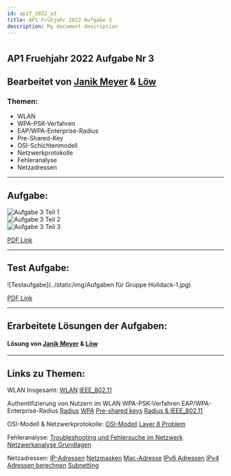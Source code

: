 ```yaml
---
id: ap1f_2022_a3
title: AP1 Frühjahr 2022 Aufgabe 3
description: My document description
---
```


#
## AP1 Fruehjahr 2022 Aufgabe Nr 3

## Bearbeitet von [Janik Meyer](../AP1/2022/ap1_2022/solution/solution_name.md) & [Löw](../AP1/2022/ap1_2022/solution/solution_name.md)

### Themen:

* WLAN
* WPA-PSK-Verfahren
* EAP/WPA-Enterprise-Radius
* Pre-Shared-Key
* OSI-Schichtenmodell
* Netzwerkprotokolle
* Fehleranalyse
* Netzadressen

----

## Aufgabe:

![Aufgabe 3 Teil 1](https://studentcloud.bbw-suedhessen.de/index.php/apps/files?dir=/FIAE2023-shared/100_Ausbildung/100_Pr%C3%BCfungsvorbereitung/AP1/alte_Pr%C3%BCfungen/Fruehjahr_2022&openfile=2431072)  
![Aufgabe 3 Teil 2](https://studentcloud.bbw-suedhessen.de/index.php/apps/files?dir=/FIAE2023-shared/100_Ausbildung/100_Pr%C3%BCfungsvorbereitung/AP1/alte_Pr%C3%BCfungen/Fruehjahr_2022&openfile=2431067)  
![Aufgabe 3 Teil 3](https://studentcloud.bbw-suedhessen.de/index.php/apps/files?dir=/FIAE2023-shared/100_Ausbildung/100_Pr%C3%BCfungsvorbereitung/AP1/alte_Pr%C3%BCfungen/Fruehjahr_2022&openfile=2431081)  

[PDF Link](https://studentcloud.bbw-suedhessen.de/index.php/apps/files?dir=/FIAE2023-shared/100_Ausbildung/100_Pr%C3%BCfungsvorbereitung/AP1/alte_Pr%C3%BCfungen/Fruehjahr_2022&openfile=2431004)  

----

## Test Aufgabe:

![Testaufgabe](../static/img/Aufgaben für Gruppe Holldack-1.jpg)  

[PDF Link](https://studentcloud.bbw-suedhessen.de/index.php/apps/files?dir=/FIAE2023-shared/100_Ausbildung/100_Pr%C3%BCfungsvorbereitung/AP1/Musterl%C3%B6sungen/Fruehjahr_2022_Nr3_Meyer&openfile=2430476)

----

## Erarbeitete Lösungen der Aufgaben:

#### Lösung von [Janik Meyer](../AP1/2022/ap1_2022/solution/solution_name.md) & [Löw](../AP1/2022/ap1_2022/solution/solution_name.md)

----

## Links zu Themen:

WLAN Insgesamt:
[WLAN](https://ausbildung-in-der-it.de/lexikon/wlan)
[IEEE_802.11](https://de.wikipedia.org/wiki/IEEE_802.11)

Authentifizierung von Nutzern im WLAN
WPA-PSK-Verfahren
EAP/WPA-Enterprise-Radius
[Radius](https://ausbildung-in-der-it.de/lexikon/radius)
[WPA](https://ausbildung-in-der-it.de/lexikon/wpa)
[Pre-shared keys](https://www.security-insider.de/was-ist-ein-pre-shared-key-psk-a-792430/)
[Radius & IEEE_802.11](https://www.elektronik-kompendium.de/sites/net/1409281.htm)

OSI-Modell & Netzwerkprotokolle:
[OSI-Modell](https://ausbildung-in-der-it.de/lexikon/osi-modell)
[Layer 8 Problem](https://www.ionos.de/digitalguide/server/sicherheit/layer-8-problem/)

Fehleranalyse:
[Troubleshooting und Fehlersuche im Netzwerk](https://www.elektronik-kompendium.de/sites/net/1512011.htm)
[Netzwerkanalyse Grundlagen](https://www.nwlab.net/guide2na/netzwerkanalyse-grundlagen.html)

Netzadressen:
[IP-Adressen](https://de.wikipedia.org/wiki/IP-Adresse)
[Netzmasken](https://de.wikipedia.org/wiki/Netzmaske)
[Mac-Adresse](https://ausbildung-in-der-it.de/lexikon/mac-adresse)
[IPv6 Adressen](https://www.elektronik-kompendium.de/sites/net/1902111.htm)
[IPv4 Adressen berechnen](https://www.itslot.de/2013/06/ipv4-netzwerkadresse-berechnen.html)
[Subnetting](https://www.fachinformatiker.de/topic/156707-subnetting-broadcastadresse-berechnen/)
